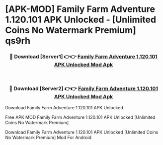 # [APK-MOD] Family Farm Adventure 1.120.101 APK Unlocked - [Unlimited Coins No Watermark Premium] qs9rh



<div align="center">
<h3>🔴 Download [Server1] 👉👉 <a href="https://momento.my/?title=Family_Farm_Adventure_1.120.101_APK_Unlocked">Family Farm Adventure 1.120.101 APK Unlocked Mod Apk</a></h3><br>

<h3>🔴 Download [Server2] 👉👉 <a href="https://momento.my/?title=Family_Farm_Adventure_1.120.101_APK_Unlocked">Family Farm Adventure 1.120.101 APK Unlocked Mod Apk</a></h3>
</div>



Download Family Farm Adventure 1.120.101 APK Unlocked 

Free APK MOD Family Farm Adventure 1.120.101 APK Unlocked [Unlimited Coins No Watermark Premium]

Download Family Farm Adventure 1.120.101 APK Unlocked [Unlimited Coins No Watermark Premium] Mod For Android
